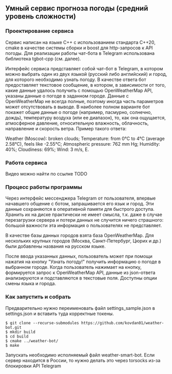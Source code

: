 ## Умный сервис прогноза погоды (средний уровень сложности)

### Проектирование сервиса

Сервис написан на языке C++ с использованием стандарта C++20, cmake в качестве системы сборки и boost для http-запросов к API погоды. Для реализации работы чат-бота в Telegram использована библиотека tgbot-cpp (см. далее).

Интерфейс сервиса представляет собой чат-бот в Telegram, в котором можно выбрать один из двух языкой (русский либо английский) и город, для которого необходимо узнать погоду. В качестве ответа бот предоставляет текстовое сообщение, в котором, в зависимости от того, какие данные удалось получить с помощью OpenWeatherMap API, указаны данные о погоде в заданном городе. Данные с OpenWeatherMap не всегда полные, поэтому иногда часть параметров может отсутствовать в выводе. В наиболее полном варианте бот покажет общие данные о погоде (например, пасмурно, солнечно, дождь), температуру воздуха (или ее диапазон), то, как она ощущается, атмосферное давление, относительную влажность, облачность, направление и скорость ветра. Пример такого ответа:

Weather (Moscow): broken clouds;
Temperature: from 0°C to 4°C (average 2.58°C), feels like -2.55°C;
Atmospheric pressure: 762 mm Hg;
Humidity: 40%;
Cloudiness: 69%;
Wind: 3 m/s, E.

### Работа сервиса

Видео можно найти по ссылке TODO

### Процесс работы программы

Через интерфейс мессенджера Telegram от пользователя, впервые начавшего общение с ботом, запрашивается его язык и город. Эти данные сохраняются в оперативной памяти для быстрого доступа. Хранить их на диске практически не имеет смысла, т.к. даже в случае перезагрузки сервера и потери данных не случится ничего страшного: большой важности эта информация о пользователях не представляет.

В качестве базы данных городов взята база OpenWeatherMap. Для нескольких крупных городов (Москва, Санкт-Петербург, Цюрих и др.) были добавлены названия на русском языке.

После ввода указанных данных, пользователь может при помощи нажатия на кнопку "Узнать погоду!" получить информацию о погоде в выбранном городе. Когда пользователь нажимает на кнопку, формируется запрос к OpenWeatherMap API, данные из json-ответа анализируются и подставляются в текстовые поля. Доступны опции смены языка и города.


### Как запустить и собрать

Предварительно нужно переименовать файл settings_sample.json в settings.json и вставить туда корректные токены.

```
$ git clone --recurse-submodules https://github.com/kovdan01/weather-bot.git
$ mkdir build
$ cd build
$ cmake ../weather-bot/
$ make
```

Запускать необходимо исполняемый файл weather-smart-bot. Если сервер находится в России, то нужно делать это через torsocks из-за блокировки API Telegram
